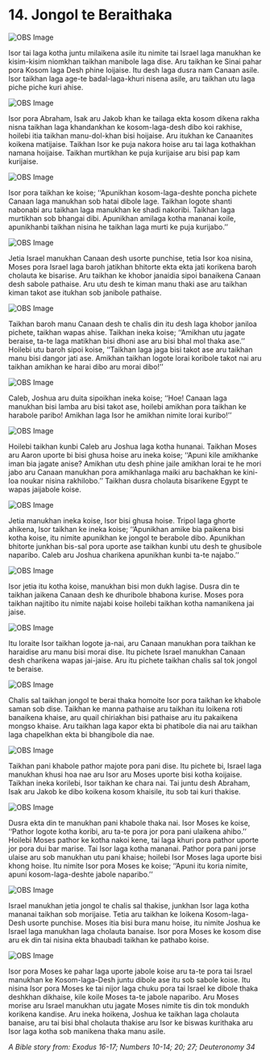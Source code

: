 # 14. Jongol te Beraithaka 

![OBS Image](https://cdn.door43.org/obs/jpg/360px/obs-en-14-01.jpg)

Isor tai laga kotha juntu milaikena asile itu nimite tai Israel laga manukhan ke kisim-kisim niomkhan taikhan manibole laga dise.  Aru taikhan ke Sinai pahar pora Kosom laga Desh phine loijaise. Itu desh laga dusra nam Canaan asile. Isor taikhan laga age-te badal-laga-khuri nisena asile, aru taikhan utu laga piche piche kuri ahise. 

![OBS Image](https://cdn.door43.org/obs/jpg/360px/obs-en-14-02.jpg)

Isor pora Abraham, Isak aru Jakob khan ke tailaga ekta kosom dikena rakha nisna taikhan laga khandankhan ke kosom-laga-desh dibo koi rakhise, hoilebi itia taikhan manu-dol-khan bisi hoijaise. Aru itukhan ke Canaanites koikena matijaise. Taikhan Isor ke puja nakora hoise aru tai laga kothakhan namana hoijaise. Taikhan murtikhan ke puja kurijaise aru bisi pap kam kurijaise. 

![OBS Image](https://cdn.door43.org/obs/jpg/360px/obs-en-14-03.jpg)

Isor pora taikhan ke koise; ‘‘Apunikhan kosom-laga-deshte poncha pichete Canaan laga manukhan sob hatai dibole lage. Taikhan logote shanti nabonabi aru taikhan laga manukhan ke shadi nakoribi.  Taikhan laga murtikhan sob bhangai dibi. Apunikhan amilaga kotha mananai koile, apunikhanbi taikhan nisina he taikhan laga murti ke puja kurijabo.’’

![OBS Image](https://cdn.door43.org/obs/jpg/360px/obs-en-14-04.jpg)

Jetia Israel manukhan Canaan desh usorte punchise, tetia Isor koa nisina, Moses pora Israel laga baroh jatikhan bhitorte ekta ekta jati korikena baroh cholauta ke bisarise. Aru taikhan ke khobor janaidia sipoi banaikena Canaan desh sabole pathaise. Aru utu desh te kiman manu thaki ase aru taikhan kiman takot ase itukhan sob janibole pathaise. 

![OBS Image](https://cdn.door43.org/obs/jpg/360px/obs-en-14-05.jpg)

Taikhan baroh manu Canaan desh te chalis din itu desh laga khobor janiloa pichete, taikhan wapas ahise. Taikhan ineka koise; ‘‘Amikhan utu jagate beraise, ta-te laga matikhan bisi dhoni ase aru bisi bhal mol thaka ase.’’ Hoilebi utu baroh sipoi  koise, ‘‘Taikhan laga jaga bisi takot ase aru taikhan manu bisi dangor jati ase. Amikhan taikhan logote lorai koribole takot nai aru taikhan amikhan ke harai dibo aru morai dibo!’’  

![OBS Image](https://cdn.door43.org/obs/jpg/360px/obs-en-14-06.jpg)

Caleb, Joshua aru duita sipoikhan ineka koise; ‘‘Hoe! Canaan laga manukhan bisi lamba aru bisi takot ase, hoilebi amikhan pora taikhan ke harabole paribo! Amikhan laga Isor he amikhan nimite lorai kuribo!’’

![OBS Image](https://cdn.door43.org/obs/jpg/360px/obs-en-14-07.jpg)

Hoilebi taikhan kunbi Caleb aru Joshua laga kotha hunanai. Taikhan Moses aru Aaron uporte bi bisi ghusa hoise aru ineka koise; ‘‘Apuni kile amikhanke iman bia jagate anise? Amikhan utu desh phine jaile amikhan lorai te he mori jabo aru Canaan manukhan pora amikhanlaga maiki aru bachakhan ke kini-loa noukar nisina rakhilobo.’’ Taikhan dusra cholauta bisarikene Egypt te wapas jaijabole koise. 

![OBS Image](https://cdn.door43.org/obs/jpg/360px/obs-en-14-08.jpg)

Jetia manukhan ineka koise, Isor bisi ghusa hoise.  Tripol laga ghorte ahikena, Isor taikhan ke ineka koise; ‘‘Apunikhan amike bia paikena bisi kotha koise, itu nimite apunikhan ke jongol te berabole dibo. Apunikhan bhitorte junkhan bis-sal pora uporte ase taikhan kunbi utu desh te ghusibole naparibo. Caleb aru Joshua charikena apunikhan kunbi ta-te najabo.’’   

![OBS Image](https://cdn.door43.org/obs/jpg/360px/obs-en-14-09.jpg)

Isor jetia itu kotha koise, manukhan bisi mon dukh lagise. Dusra din te taikhan jaikena Canaan desh ke dhuribole bhabona kurise. Moses pora taikhan najitibo itu nimite najabi koise hoilebi taikhan kotha namanikena jai jaise.  

![OBS Image](https://cdn.door43.org/obs/jpg/360px/obs-en-14-10.jpg)

Itu loraite Isor taikhan logote ja-nai, aru Canaan manukhan pora taikhan ke haraidise aru manu bisi morai dise. Itu pichete Israel manukhan Canaan desh charikena wapas jai-jaise. Aru itu pichete taikhan chalis sal tok jongol te beraise.  

![OBS Image](https://cdn.door43.org/obs/jpg/360px/obs-en-14-11.jpg)

Chalis sal taikhan jongol te berai thaka homoite Isor pora taikhan ke khabole saman sob dise. Taikhan ke manna pathaise aru taikhan itu loikena roti banaikena khaise, aru quail chiriakhan bisi pathaise aru itu pakaikena mongso khaise.  Aru taikhan laga kapor ekta bi phatibole dia nai aru taikhan laga chapelkhan ekta bi bhangibole dia nae. 

![OBS Image](https://cdn.door43.org/obs/jpg/360px/obs-en-14-12.jpg)

Taikhan pani khabole pathor majote pora pani dise. Itu pichete bi, Israel laga manukhan khusi hoa nae aru Isor aru Moses uporte bisi kotha koijaise.  Taikhan ineka korilebi, Isor taikhan ke chara nai. Tai juntu desh Abraham, Isak aru Jakob ke dibo koikena kosom khaisile, itu sob tai kuri thakise. 

![OBS Image](https://cdn.door43.org/obs/jpg/360px/obs-en-14-13.jpg)

Dusra ekta din te manukhan pani khabole thaka nai. Isor Moses ke koise, ‘‘Pathor logote kotha koribi, aru ta-te pora jor pora pani ulaikena ahibo.’’ Hoilebi Moses pathor ke kotha nakoi kene, tai laga khuri pora pathor uporte jor pora dui bar marise. Tai Isor laga kotha mananai. Pathor pora pani jorse ulaise aru sob manukhan utu pani khaise; hoilebi Isor Moses laga uporte bisi khong hoise. Itu nimite Isor pora Moses ke koise; ‘‘Apuni itu koria nimite, apuni kosom-laga-deshte jabole naparibo.’’

![OBS Image](https://cdn.door43.org/obs/jpg/360px/obs-en-14-14.jpg)

Israel manukhan jetia jongol te chalis sal thakise, junkhan Isor laga kotha mananai taikhan sob morijaise. Tetia aru taikhan ke loikena Kosom-laga-Desh usorte punchise. Moses itia bisi bura manu hoise, itu nimite Joshua ke Israel laga manukhan laga cholauta banaise. Isor pora Moses ke kosom dise aru ek din tai nisina ekta bhaubadi taikhan ke pathabo koise. 

![OBS Image](https://cdn.door43.org/obs/jpg/360px/obs-en-14-15.jpg)

Isor pora Moses ke pahar laga uporte jabole koise aru ta-te pora tai Israel manukhan ke Kosom-laga-Desh juntu dibole ase itu sob sabole koise.  Itu nisina Isor pora Moses ke tai nijor laga chuku pora tai Israel ke dibole thaka deshkhan dikhaise, kile koile Moses ta-te jabole naparibo. Aru Moses morise aru Israel manukhan utu jagate Moses nimite tis din tok mondukh korikena kandise. Aru ineka hoikena, Joshua ke taikhan laga cholauta banaise, aru tai bisi bhal cholauta thakise aru Isor ke biswas kurithaka aru Isor laga kotha sob manikena thaka manu asile.

_A Bible story from: Exodus 16-17; Numbers 10-14; 20; 27; Deuteronomy 34_

